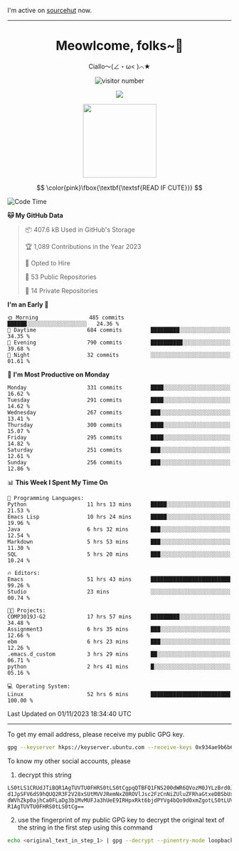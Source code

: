 I'm active on [sourcehut](https://sr.ht/~meow_king/) now. 

---

<div align="center">
  <h1>Meowlcome, folks~👋</h1>
  <p>Ciallo～(∠・ω< )⌒★</p>
</div>

<p align="center">
  <img src="https://count.getloli.com/get/@Ziqi-Yang?theme=rule34" alt="visitor number" />
</p>

<p align="center">
  <img src="https://skillicons.dev/icons?i=rust,c,py,flutter,go,java,js,bash,linux,emacs" />
</p>
<p align="center">
  <img height="165" src="https://github-readme-stats.vercel.app/api?username=Ziqi-Yang&show_icons=true&include_all_commits=true&hide_border=true" />
</p>

$$
\color{pink}\fbox{\textbf{\textsf{READ IF CUTE}}}
$$

<!--START_SECTION:waka-->
![Code Time](http://img.shields.io/badge/Code%20Time-1%2C782%20hrs%204%20mins-blue)

**🐱 My GitHub Data** 

> 📦 407.6 kB Used in GitHub's Storage 
 > 
> 🏆 1,089 Contributions in the Year 2023
 > 
> 💼 Opted to Hire
 > 
> 📜 53 Public Repositories 
 > 
> 🔑 14 Private Repositories 
 > 
**I'm an Early 🐤** 

```text
🌞 Morning                485 commits         ██████░░░░░░░░░░░░░░░░░░░   24.36 % 
🌆 Daytime                684 commits         █████████░░░░░░░░░░░░░░░░   34.35 % 
🌃 Evening                790 commits         ██████████░░░░░░░░░░░░░░░   39.68 % 
🌙 Night                  32 commits          ░░░░░░░░░░░░░░░░░░░░░░░░░   01.61 % 
```
📅 **I'm Most Productive on Monday** 

```text
Monday                   331 commits         ████░░░░░░░░░░░░░░░░░░░░░   16.62 % 
Tuesday                  291 commits         ████░░░░░░░░░░░░░░░░░░░░░   14.62 % 
Wednesday                267 commits         ███░░░░░░░░░░░░░░░░░░░░░░   13.41 % 
Thursday                 300 commits         ████░░░░░░░░░░░░░░░░░░░░░   15.07 % 
Friday                   295 commits         ████░░░░░░░░░░░░░░░░░░░░░   14.82 % 
Saturday                 251 commits         ███░░░░░░░░░░░░░░░░░░░░░░   12.61 % 
Sunday                   256 commits         ███░░░░░░░░░░░░░░░░░░░░░░   12.86 % 
```


📊 **This Week I Spent My Time On** 

```text
💬 Programming Languages: 
Python                   11 hrs 13 mins      █████░░░░░░░░░░░░░░░░░░░░   21.53 % 
Emacs Lisp               10 hrs 24 mins      █████░░░░░░░░░░░░░░░░░░░░   19.96 % 
Java                     6 hrs 32 mins       ███░░░░░░░░░░░░░░░░░░░░░░   12.54 % 
Markdown                 5 hrs 53 mins       ███░░░░░░░░░░░░░░░░░░░░░░   11.30 % 
SQL                      5 hrs 20 mins       ███░░░░░░░░░░░░░░░░░░░░░░   10.24 % 

🔥 Editors: 
Emacs                    51 hrs 43 mins      █████████████████████████   99.26 % 
Studio                   23 mins             ░░░░░░░░░░░░░░░░░░░░░░░░░   00.74 % 

🐱‍💻 Projects: 
COMP3019J-G2             17 hrs 57 mins      █████████░░░░░░░░░░░░░░░░   34.48 % 
Assignment3              6 hrs 35 mins       ███░░░░░░░░░░░░░░░░░░░░░░   12.66 % 
ebm                      6 hrs 23 mins       ███░░░░░░░░░░░░░░░░░░░░░░   12.26 % 
.emacs.d_custom          3 hrs 29 mins       ██░░░░░░░░░░░░░░░░░░░░░░░   06.71 % 
python                   2 hrs 41 mins       █░░░░░░░░░░░░░░░░░░░░░░░░   05.16 % 

💻 Operating System: 
Linux                    52 hrs 6 mins       █████████████████████████   100.00 % 
```


 Last Updated on 01/11/2023 18:34:40 UTC
<!--END_SECTION:waka-->

-----

To get my email address, please receive my public GPG key.
```bash
gpg --keyserver hkps://keyserver.ubuntu.com --receive-keys 0x934ae9b6b6e9ff34
```
To know my other social accounts, please
1) decrypt this string
```
LS0tLS1CRUdJTiBQR1AgTUVTU0FHRS0tLS0tCgpqQTBFQ1FNS200dWR6QVozM0JYLzBrd0JNU0Ru
d1JpSFV6dS9hQUQ2R3F2V28xSUtMVVJRemNxZ0ROVlJsc2FzCnNiZUluZFRhaGtxeDBSbUxEajVq
dWVhZkp0ajhCa0FLaDg3b1MvMUFJa3hUeE9IRHpxRkt6bjdPYVg4bQo9d0xmZgotLS0tLUVORCBQ
R1AgTUVTU0FHRS0tLS0tCg==
```
2) use the fingerprint of my public GPG key to decrypt the original text of the string in the first step using this command
```bash
echo <original_text_in_step_1> | gpg --decrypt --pinentry-mode loopback --armor
```



